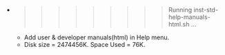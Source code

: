 * >>>>>>>>> Running inst-std-help-manuals-html.sh ...
  * Add user & developer manuals(html) in Help menu.
  * Disk size = 2474456K. Space Used = 76K.
